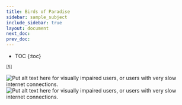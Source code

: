 ```yaml
---
title: Birds of Paradise
sidebar: sample_subject
include_sidebar: true
layout: document
next_doc: 
prev_doc: 
---
```


* TOC
{:toc}

<sup>[5]</sup>

<img src="/template-information-site/assets/images/sample_subject/bird_of_paradise1.jpg" alt="Put alt text here for visually impaired users, or users with very slow internet connections."/>

<img src="/template-information-site/assets/images/sample_subject/bird_of_paradise2.jpg" alt="Put alt text here for visually impaired users, or users with very slow internet connections."/>
